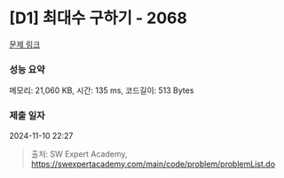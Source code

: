 # [D1] 최대수 구하기 - 2068 

[문제 링크](https://swexpertacademy.com/main/code/problem/problemDetail.do?contestProbId=AV5QQhbqA4QDFAUq) 

### 성능 요약

메모리: 21,060 KB, 시간: 135 ms, 코드길이: 513 Bytes

### 제출 일자

2024-11-10 22:27



> 출처: SW Expert Academy, https://swexpertacademy.com/main/code/problem/problemList.do